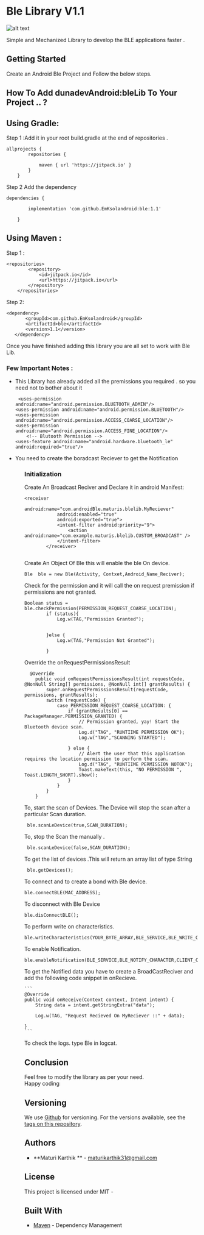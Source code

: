 # Ble Library V1.1
![alt text](https://camo.githubusercontent.com/f955549c1c2a3f18777beabc31d20728dbf6f62a/68747470733a2f2f696d672e6761646765746861636b732e636f6d2f696d672f37302f32372f36333537343930353934343038312f302f616e64726f69642d6261736963732d636f6e6e6563742d626c7565746f6f74682d6465766963652e31323830783630302e6a7067)

Simple and Mechanized Library to develop the BLE applications faster .

## Getting Started

Create an Android Ble Project and Follow the below steps.


## How To Add dunadevAndroid:bleLib To Your Project .. ?

## Using Gradle: <br>
Step 1 :Add it in your root build.gradle at the end of repositories .

```
allprojects {
		repositories {
			
			maven { url 'https://jitpack.io' }
		}
	}
```
Step 2  Add the dependency

```
dependencies {
	        
	    implementation 'com.github.EmKsolandroid:ble:1.1'

	}
```

## Using Maven :<br>

Step 1 : 
```
<repositories>
		<repository>
		    <id>jitpack.io</id>
		    <url>https://jitpack.io</url>
		</repository>
	</repositories>
 ```
 
 Step 2:
 ```
 <dependency>
	    <groupId>com.github.EmKsolandroid</groupId>
	    <artifactId>ble</artifactId>
	    <version>1.1</version>
	</dependency>
```


Once you have finished adding this library you are all set to work with Ble Lib.

### Few Important Notes :
<ul>
<li>This Library has already added all the premissions you required . so you need not to bother about it<br>

```
 <uses-permission android:name="android.permission.BLUETOOTH_ADMIN"/>
<uses-permission android:name="android.permission.BLUETOOTH"/>
<uses-permission android:name="android.permission.ACCESS_COARSE_LOCATION"/>
<uses-permission android:name="android.permission.ACCESS_FINE_LOCATION"/>
    <!-- Blutooth Permission -->
<uses-feature android:name="android.hardware.bluetooth_le" android:required="true"/>
  ```
  </li>
  <li> You need to create the boradcast Reciever to get  the  Notification </li>
<ul>


### Initialization

Create An Broadcast Reciver and Declare it in android Manifest:
```
<receiver
            android:name="com.androidBle.maturis.blelib.MyReciever"
            android:enabled="true"
            android:exported="true">
            <intent-filter android:priority="9">
                <action android:name="com.example.maturis.blelib.CUSTOM_BROADCAST" />
            </intent-filter>
        </receiver>
        
```

Create An Object Of Ble this will enable the ble On device.

```
Ble  ble = new Ble(Activity, Contxet,Android_Name_Reciver);
```

Check for the permission and it will call the on request premission if permissions are not granted.

```
Boolean status = ble.checkPermission(PERMISSION_REQUEST_COARSE_LOCATION);
        if (status){
            Log.w(TAG,"Permission Granted");


        }else {
            Log.w(TAG,"Permission Not Granted");

        }
```

Override the onRequestPermissionsResult

```
  @Override
    public void onRequestPermissionsResult(int requestCode, @NonNull String[] permissions, @NonNull int[] grantResults) {
        super.onRequestPermissionsResult(requestCode, permissions, grantResults);
        switch (requestCode) {
            case PERMISSION_REQUEST_COARSE_LOCATION: {
                if (grantResults[0] == PackageManager.PERMISSION_GRANTED) {
                    // Permission granted, yay! Start the Bluetooth device scan.
                    Log.d("TAG", "RUNTIIME PERMISSION OK");
                    Log.w("TAG","SCANNING STARTED");

                } else {
                    // Alert the user that this application requires the location permission to perform the scan.
                    Log.d("TAG", "RUNTIIME PERMISSION NOTOK");
                    Toast.makeText(this, "NO PERMISSION ", Toast.LENGTH_SHORT).show();
                }
            }
        }
    }
```

To, start the scan of Devices. The Device will stop the scan after a particular Scan duration. 
```
 ble.scanLeDevice(true,SCAN_DURATION);
 ```

To, stop the Scan the manually .
```
 ble.scanLeDevice(false,SCAN_DURATION);
 ```
 
 To get the list of devices .This will return an array list of type String
 ```
  ble.getDevices();
  ```
  
  To connect  and to create a bond with Ble device.
  ```
  ble.connectBLE(MAC_ADDRESS);
  ```
  To disconnect with Ble Device
  ```
  ble.disConnectBLE();
  ```
  
  To perform write on characteristics.
   ```
   ble.writeCharacteristics(YOUR_BYTE_ARRAY,BLE_SERVICE,BLE_WRITE_CHARACTERISTICS);
   ```
   
  To enable Notification.
   ```
   ble.enableNotification(BLE_SERVICE,BLE_NOTIFY_CHARACTER,CLIENT_CCD,true);
   ```
   
   To get the Notified data you have to create a BroadCastReciver and add the following code snippet in onRecieve.
    
    ```
    @Override
    public void onReceive(Context context, Intent intent) {
        String data = intent.getStringExtra("data");

        Log.w(TAG, "Request Recieved On MyReciever ::" + data);

    }
    ```
    
    
   To check the logs. type Ble in logcat.
    
    
    
## Conclusion

Feel free to modify the library as per your need.<br>
Happy coding



## Versioning

We use [Github](https://github.com/) for versioning. For the versions available, see the [tags on this repository](https://github.com/EmKsolandroid/ble/releases). 

## Authors

* **Maturi Karthik ** - maturikarthik31@gmail.com



## License

This project is licensed under MIT - 




## Built With


* [Maven](https://maven.apache.org/) - Dependency Management





